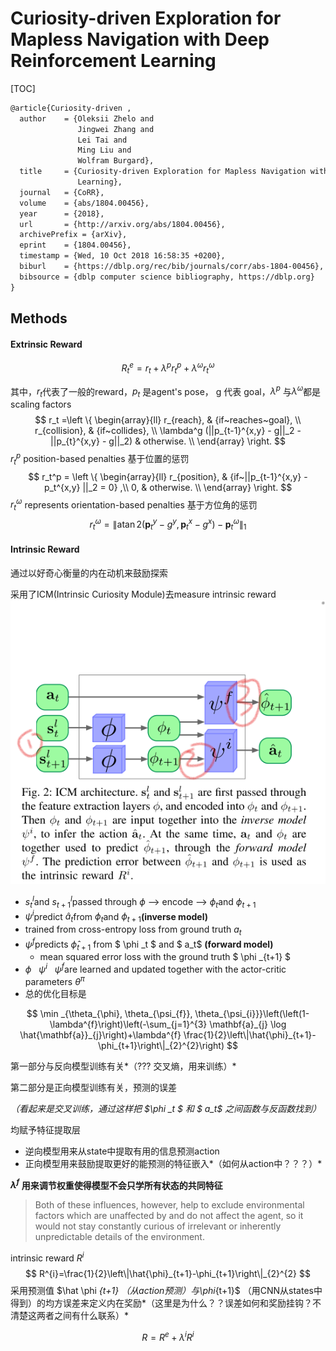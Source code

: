 # Curiosity-driven Exploration for Mapless Navigation with Deep Reinforcement Learning

[TOC]

```latex
@article{Curiosity-driven ,
  author    = {Oleksii Zhelo and
               Jingwei Zhang and
               Lei Tai and
               Ming Liu and
               Wolfram Burgard},
  title     = {Curiosity-driven Exploration for Mapless Navigation with Deep Reinforcement
               Learning},
  journal   = {CoRR},
  volume    = {abs/1804.00456},
  year      = {2018},
  url       = {http://arxiv.org/abs/1804.00456},
  archivePrefix = {arXiv},
  eprint    = {1804.00456},
  timestamp = {Wed, 10 Oct 2018 16:58:35 +0200},
  biburl    = {https://dblp.org/rec/bib/journals/corr/abs-1804-00456},
  bibsource = {dblp computer science bibliography, https://dblp.org}
}
```





## Methods

#### Extrinsic Reward

$$
R_t^e = r_t + \lambda^p r_t^p + \lambda ^\omega r_t^ \omega
$$

其中，$r_t​$ 代表了一般的reward，$p_t​$ 是agent's pose， g 代表 goal，$\lambda^p​$ 与$\lambda^{\omega}​$都是scaling factors
$$
r_t =\left \{ \begin{array}{ll}
r_{reach}, & {if~reaches~goal}, \\
r_{collision}, & {if~collides}, \\
\lambda^g (||p_{t-1}^{x,y} - g||_2 - ||p_{t}^{x,y} - g||_2) & otherwise. \\	\end{array} \right.
$$
$r_t ^p$ position-based penalties 基于位置的惩罚
$$
r_t^p =
\left  \{ \begin{array}{ll} 
r_{position}, & {if~||p_{t-1}^{x,y} - p_t^{x,y} ||_2 = 0} ,\\
0, & otherwise. \\  
\end{array} \right.
$$
$r_t^{\omega}$ represents orientation-based penalties 基于方位角的惩罚
$$
r_{t}^{\omega}=\left\|\operatorname{atan} 2\left(\mathbf{p}_{t}^{y}-g^{y}, \mathbf{p}_{t}^{x}-g^{x}\right)-\mathbf{p}_{t}^{\omega}\right\|_{1}
$$


#### Intrinsic Reward

通过以好奇心衡量的内在动机来鼓励探索

采用了ICM(Intrinsic Curiosity Module)去measure intrinsic reward![1Curiosity-driven-1](assets/Curiosity-driven-1.png)

- $s_t^l​$ and $s_{t+1}^l​$ passed through $\phi​$  --> encode -->   $\phi _t ​$ and $\phi_{t+1}​$
-   $\psi ^i​$ predict $\hat a_t​$  from   $\phi _t ​$ and $\phi_{t+1}​$  **(inverse model)**
  - trained from cross-entropy loss from ground truth $a_t​$
- $\psi ^f​$ predicts $\hat \phi _{t+1} ​$ from $ \phi _t ​$ and $ a_t​$  **(forward model)**
  - mean squared error loss with the ground truth $ \phi _{t+1} $
- $\phi   ~~~ \psi ^i~~~\psi ^f​$  are learned and updated together with the actor-critic parameters $\theta ^\pi​$
- 总的优化目标是

$$
\min _{\theta_{\phi}, \theta_{\psi_{f}}, \theta_{\psi_{i}}}\left(\left(1-\lambda^{f}\right)\left(-\sum_{j=1}^{3} \mathbf{a}_{j} \log \hat{\mathbf{a}}_{j}\right)+\lambda^{f} \frac{1}{2}\left\|\hat{\phi}_{t+1}-\phi_{t+1}\right\|_{2}^{2}\right)
$$

第一部分与反向模型训练有关*（??? 交叉熵，用来训练）*

第二部分是正向模型训练有关，预测的误差

*（看起来是交叉训练，通过这样把 $\phi _t $  和  $ a_t$ 之间函数与反函数找到）*

均赋予特征提取层

- 逆向模型用来从state中提取有用的信息预测action
- 正向模型用来鼓励提取更好的能预测的特征嵌入*（如何从action中？？？）*

**$\lambda^{f}$ 用来调节权重使得模型不会只学所有状态的共同特征**

> Both of these influences, however, help to exclude environmental factors which are unaffected by and do not affect the agent, so it would not stay constantly curious of irrelevant or inherently unpredictable details of the environment.

intrinsic reward $R^i​$
$$
R^{i}=\frac{1}{2}\left\|\hat{\phi}_{t+1}-\phi_{t+1}\right\|_{2}^{2}
$$
采用预测值 $\hat \phi _{t+1} $（从action预测）与$\phi_{t+1}​$ （用CNN从states中得到）的均方误差来定义内在奖励*（这里是为什么？？误差如何和奖励挂钩？不清楚这两者之间有什么联系）* 

$$
R = R^e + \lambda^i R^i
$$